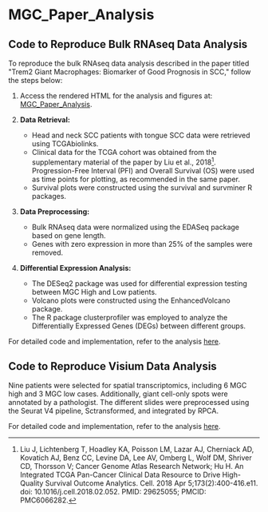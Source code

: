 # MGC_Paper_Analysis

## Code to Reproduce Bulk RNAseq Data Analysis

To reproduce the bulk RNAseq data analysis described in the paper titled "Trem2 Giant Macrophages: Biomarker of Good Prognosis in SCC," follow the steps below:

1. Access the rendered HTML for the analysis and figures at: [MGC_Paper_Analysis](https://ahmedamineanzali.github.io/MGC_Paper_Analysis/RNAseq).

2. **Data Retrieval:**
   - Head and neck SCC patients with tongue SCC data were retrieved using TCGAbiolinks.
   - Clinical data for the TCGA cohort was obtained from the supplementary material of the paper by Liu et al., 2018[^1^].
     Progression-Free Interval (PFI) and Overall Survival (OS) were used as time points for plotting, as recommended in the same paper.
   - Survival plots were constructed using the survival and survminer R packages.

3. **Data Preprocessing:**
   - Bulk RNAseq data were normalized using the EDASeq package based on gene length.
   - Genes with zero expression in more than 25% of the samples were removed.

4. **Differential Expression Analysis:**
   - The DESeq2 package was used for differential expression testing between MGC High and Low patients.
   - Volcano plots were constructed using the EnhancedVolcano package.
   - The R package clusterprofiler was employed to analyze the Differentially Expressed Genes (DEGs) between different groups.

For detailed code and implementation, refer to the analysis [here](https://ahmedamineanzali.github.io/MGC_Paper_Analysis/RNAseq).

## Code to Reproduce Visium Data Analysis

Nine patients were selected for spatial transcriptomics, including 6 MGC high and 3 MGC low cases. Additionally, giant cell-only spots were annotated by a pathologist. The different slides were preprocessed using the Seurat V4 pipeline, Sctransformed, and integrated by RPCA.

For detailed code and implementation, refer to the analysis [here](https://ahmedamineanzali.github.io/MGC_Paper_Analysis/Visium).

[^1^]: Liu J, Lichtenberg T, Hoadley KA, Poisson LM, Lazar AJ, Cherniack AD, Kovatich AJ, Benz CC, Levine DA, Lee AV, Omberg L, Wolf DM, Shriver CD, Thorsson V; Cancer Genome Atlas Research Network; Hu H. An Integrated TCGA Pan-Cancer Clinical Data Resource to Drive High-Quality Survival Outcome Analytics. Cell. 2018 Apr 5;173(2):400-416.e11. doi: 10.1016/j.cell.2018.02.052. PMID: 29625055; PMCID: PMC6066282.


